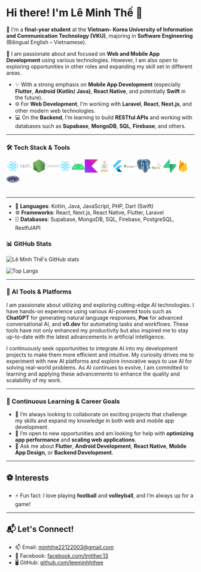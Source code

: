 
# Hi there! I'm **Lê Minh Thế** 👋

🔭 I'm a **final-year student** at the **Vietnam- Korea University of Information and Communication Technology (VKU)**, majoring in **Software Engineering** (Bilingual English – Vietnamese).

🌱 I am passionate about and focused on **Web and Mobile App Development** using various technologies. However, I am also open to exploring opportunities in other roles and expanding my skill set in different areas. 
- ✨ With a strong emphasis on **Mobile App Development** (especially **Flutter**, **Android (Kotlin/ Java)**, **React Native**, and potentially **Swift** in the future).  
- 🌐 For **Web Development**, I'm working with **Laravel**, **React**, **Next.js**, and other modern web technologies.  
- 💻 On the **Backend**, I’m learning to build **RESTful APIs** and working with databases such as **Supabase**, **MongoDB**, **SQL**, **Firebase**, and others.  
---

### 🛠️ Tech Stack & Tools

<img align="left" alt="React" width="35px" src="https://raw.githubusercontent.com/github/explore/master/topics/react/react.png" />
<img align="left" alt="Next.js" width="35px" src="https://raw.githubusercontent.com/github/explore/master/topics/nextjs/nextjs.png" />
<img align="left" alt="Node.js" width="35px" src="https://raw.githubusercontent.com/github/explore/master/topics/nodejs/nodejs.png" />
<img align="left" alt="Express" width="35px" src="https://raw.githubusercontent.com/github/explore/master/topics/express/express.png" />
<img align="left" alt="React Native" width="35px" src="https://raw.githubusercontent.com/github/explore/master/topics/react-native/react-native.png" />
<img align="left" alt="Android" width="35px" src="https://raw.githubusercontent.com/github/explore/master/topics/android/android.png" />
<img align="left" alt="Kotlin" width="35px" src="https://raw.githubusercontent.com/github/explore/master/topics/kotlin/kotlin.png" />
<img align="left" alt="Java" width="35px" src="https://raw.githubusercontent.com/github/explore/master/topics/java/java.png" />
<img align="left" alt="Flutter" width="35px" src="https://raw.githubusercontent.com/github/explore/master/topics/flutter/flutter.png" />
<img align="left" alt="MongoDB" width="35px" src="https://raw.githubusercontent.com/github/explore/master/topics/mongodb/mongodb.png" />
<img align="left" alt="PostgreSQL" width="35px" src="https://raw.githubusercontent.com/github/explore/master/topics/postgresql/postgresql.png" />
<img align="left" alt="SQL" width="35px" src="https://raw.githubusercontent.com/github/explore/master/topics/mysql/mysql.png" />
<img align="left" alt="supabase" width="35px" src="https://raw.githubusercontent.com/github/explore/master/topics/supabase/supabase.png" />
<img align="left" alt="firebase" width="35px" src="https://raw.githubusercontent.com/github/explore/master/topics/firebase/firebase.png" />
<img align="left" alt="php" width="35px" src="https://raw.githubusercontent.com/github/explore/master/topics/php/php.png" />
<br clear="all" /><br />

---

- 🔧 **Languages**: Kotlin, Java, JavaScript, PHP, Dart (Swift)
- ⚙️ **Frameworks**: React, Next.js, React Native, Flutter, Laravel
- 🗄️ **Databases**: Supabase, MongoDB, SQL, Firebase, PostgreSQL, RestfulAPI


### 📊 GitHub Stats

![Lê Minh Thế's GitHub stats](https://github-readme-stats.vercel.app/api?username=leeminhhthee&show_icons=true&theme=radical)

![Top Langs](https://github-readme-stats.vercel.app/api/top-langs/?username=leeminhhthee&layout=compact)

---

### 🤖 AI Tools & Platforms

I am passionate about utilizing and exploring cutting-edge AI technologies. I have hands-on experience using various AI-powered tools such as **ChatGPT** for generating natural language responses, **Poe** for advanced conversational AI, and **v0.dev** for automating tasks and workflows. These tools have not only enhanced my productivity but also inspired me to stay up-to-date with the latest advancements in artificial intelligence.

I continuously seek opportunities to integrate AI into my development projects to make them more efficient and intuitive. My curiosity drives me to experiment with new AI platforms and explore innovative ways to use AI for solving real-world problems. As AI continues to evolve, I am committed to learning and applying these advancements to enhance the quality and scalability of my work.

---

### 🚀 Continuous Learning & Career Goals

- 👯 I’m always looking to collaborate on exciting projects that challenge my skills and expand my knowledge in both web and mobile app development.
- 🤔 I’m open to new opportunities and am looking for help with **optimizing app performance** and **scaling web applications**.
- 💬 Ask me about **Flutter**, **Android Development**, **React Native**, **Mobile App Design**, or **Backend Development**.

---

## ⚽️ Interests

-  ⚡ Fun fact: I love playing **football** and **volleyball**, and I’m always up for a game!

---

## 📬 Let's Connect!

- 📫 Email: [minhthe22122003@gmail.com](mailto:minhthe22122003@gmail.com)
- 🔗 Facebook: [facebook.com/lmtther.13](https://www.facebook.com/lmtther.13)
- 🖥️ GitHub: [github.com/leeminhhthee](https://github.com/leeminhhthee)


